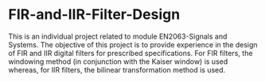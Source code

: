 # FIR-and-IIR-Filter-Design
This is an individual project related to module EN2063-Signals and Systems.
The objective of this project is to provide experience in the design of FIR and IIR digital filters for prescribed specifications. For FIR filters, the windowing method (in conjunction with the Kaiser window) is used whereas, for IIR filters, the bilinear transformation method is used.
